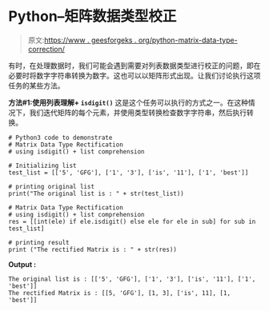 # Python–矩阵数据类型校正

> 原文:[https://www . geesforgeks . org/python-matrix-data-type-correction/](https://www.geeksforgeeks.org/python-matrix-data-type-rectification/)

有时，在处理数据时，我们可能会遇到需要对列表数据类型进行校正的问题，即在必要时将数字字符串转换为数字。这也可以以矩阵形式出现。让我们讨论执行这项任务的某些方法。

**方法#1:使用列表理解+ `isdigit()`**
这是这个任务可以执行的方式之一。在这种情况下，我们迭代矩阵的每个元素，并使用类型转换检查数字字符串，然后执行转换。

```
# Python3 code to demonstrate 
# Matrix Data Type Rectification
# using isdigit() + list comprehension

# Initializing list
test_list = [['5', 'GFG'], ['1', '3'], ['is', '11'], ['1', 'best']]

# printing original list
print("The original list is : " + str(test_list))

# Matrix Data Type Rectification
# using isdigit() + list comprehension
res = [[int(ele) if ele.isdigit() else ele for ele in sub] for sub in test_list]

# printing result 
print ("The rectified Matrix is : " + str(res))
```

**Output :**

```
The original list is : [['5', 'GFG'], ['1', '3'], ['is', '11'], ['1', 'best']]
The rectified Matrix is : [[5, 'GFG'], [1, 3], ['is', 11], [1, 'best']]

```